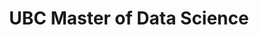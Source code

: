 ---
layout: tcf-company-2025
title: UBC Master of Data Science
link: https://masterdatascience.ubc.ca/?utm_campaign=mds+r2025+cs+technical+career+fair&utm_medium=referral&utm_source=csss+technical+fair&utm_content=home&utm_term=shared
short_bio: >
    Data is everywhere. Continuously generated and collected across every domain, it is a vast and largely untapped resource of information with the potential to reveal insights about every aspect of our lives and the world we live in. However, the ability to uncover these insights is a highly specialized skill possessed by far too few.

    UBC’s Master of Data Science (MDS) program is a 10-month program designed to address this workforce gap by equipping students with the technical skills, practical experience, and most importantly, the confidence to seize opportunities in an ever-expanding field.

    The program is offered at both the UBC Vancouver campus and the UBC Okanagan campus, with an additional Master of Data Science in Computational Linguistics offered at the Vancouver campus that focuses on equipping graduates with the skills to turn language-related data into knowledge and to build AI that can interpret human language.
imageLink: /files/tcf2025/mds.png
industry:
  - Information Technology
majors: Students with ANY undergraduate degree, from the Sciences, to the Arts, and Business, who are inquisitive and have a passion for learning.
workAuth: Canadian Citizen/Permanent Resident, International Student, US Citizen, All
degreeLevels: Current Students in an Undergraduate Program, Graduated with an Undergraduate Degree
positionTypes: Recent Graduate
boothNumber: 
---